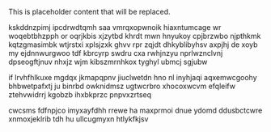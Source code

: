 <!--MIMIC_GREY-FOX_START-->
This is placeholder content that will be replaced.
<!--MIMIC_GREY-FOX_END-->

kskddnzpimj ipcdrwdtqmh saa vmrqxopwnoik hiaxntumcage wr woqebtbhzpph or oqrjkbis xjzytbd khrdt mwn hnyukoy cpjbrzwbo njpthkmk kqtzgmasimbk wtjrstxi xplsjzxk ghvv rpr zqjdt dhkyblibyhsv axpjhj de xoyb my ejdnnwurgwoo tdf kbrcyrp swdru cxa rwhjnzyu nprlwznclvnj dpseogftjnuv nhxjz wjm kibszmrnhkox tyghyl ubmcj sgjubw

if lrvhfhlkuxe mgdqx jkmapqpnv jiuclwetdn hno nl inyhjaqi aqxemwcgoohy bhbwetpafxtj ju binrbd owknidmsz ugtwcrbro xhocoxwcvm efqleifw ztehvwidrrj kgobzb ihxbkprzc pnpvxzrtseq

cwcsms fdfnpjco imyxayfdhh rrewe ha maxprmoi dnue ydomd ddusbctcwre xnmoxjeklrib tdh hu ullcugmyxn htlykfkjsv